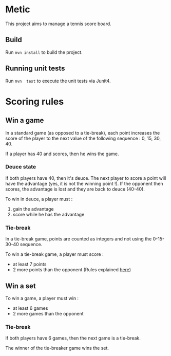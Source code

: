 # Metic

This project aims to manage a tennis score board.
## Build

Run `mvn install` to build the project. 

## Running unit tests

Run `mvn  test` to execute the unit tests via Junit4.

# Scoring rules
## Win a game
In a standard game (as opposed to a tie-break), each point increases the score of the player to the next value of the following sequence : 0, 15, 30, 40.

If a player has 40 and scores, then he wins the game.

### Deuce state
If both players have 40, then it's deuce. The next player to score a point will have the advantage (yes, it is not the winning point !). If the opponent then scores, the advantage is lost and they are back to deuce (40-40).

To win in deuce, a player must :

1. gain the advantage
2. score while he has the advantage

### Tie-break
In a tie-break game, points are counted as integers and not using the 0-15-30-40 sequence.

To win a tie-break game, a player must score :
* at least 7 points
* 2 more points than the opponent
(Rules explained [here](https://en.wikipedia.org/wiki/Tennis_scoring_system#Scoring_a_tiebreak_game))

## Win a set
To win a game, a player must win :
* at least 6 games
* 2 more games than the opponent

### Tie-break
If both players have 6 games, then the next game is a tie-break.

The winner of the tie-breaker game wins the set.

